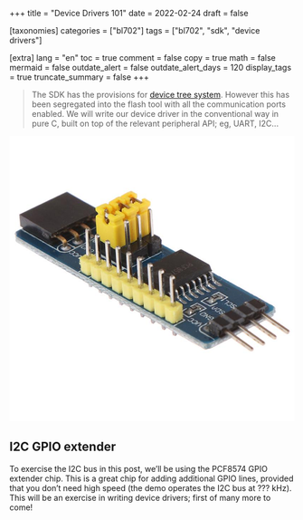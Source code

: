 +++
title = "Device Drivers 101"
date = 2022-02-24
draft = false

[taxonomies]
categories = ["bl702"]
tags = ["bl702", "sdk", "device drivers"]

[extra]
lang = "en"
toc = true
comment = false
copy = true
math = false
mermaid = false
outdate_alert = false
outdate_alert_days = 120
display_tags = true
truncate_summary = false
+++

> The SDK has the provisions for [device tree system](https://elinux.org/Device_Tree_Reference). However this has been segregated into the flash tool with all the communication ports enabled. We will write our device driver in the conventional way in pure C, built on top of the relevant peripheral API; eg, UART, I2C...

![i2c gpio extender](/img/PCF8574.jpeg)

## I2C GPIO extender

To exercise the I2C bus in this post, we’ll be using the PCF8574 GPIO extender chip. This is a great chip for adding additional GPIO lines, provided that you don’t need high speed (the demo operates the I2C bus at ??? kHz). This will be an exercise in writing device drivers; first of many more to come!

